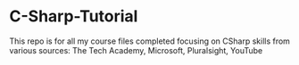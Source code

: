 # C-Sharp-Tutorial

This repo is for all my course files completed focusing on CSharp skills from various sources: The Tech Academy, Microsoft, Pluralsight, YouTube


